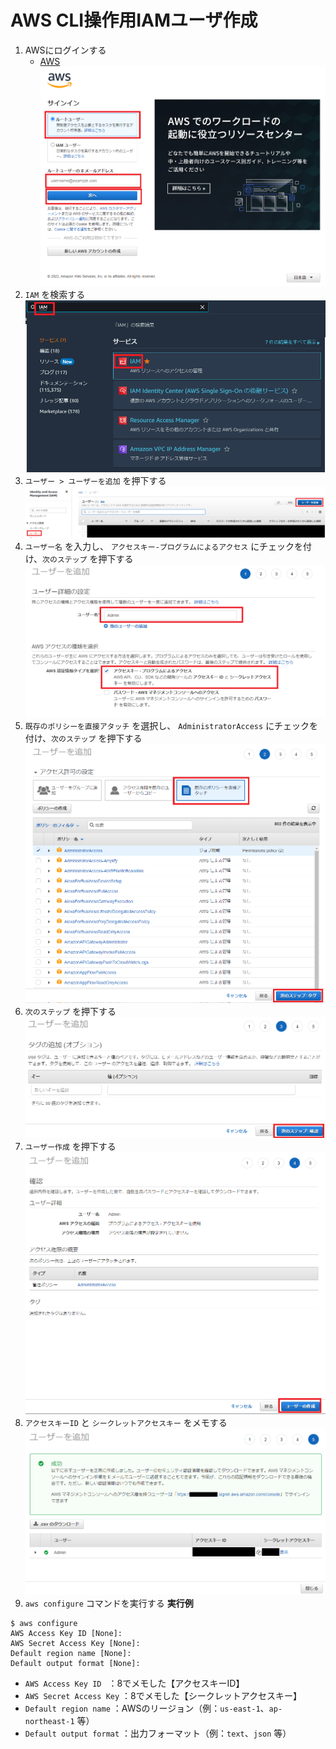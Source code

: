 # AWS CLI操作用IAMユーザ作成
1. AWSにログインする
    - [AWS](https://console.aws.amazon.com/console/home)
![](./img/10.png)
2. `IAM` を検索する
![](./img/11.png)
3. `ユーザー > ユーザーを追加` を押下する
![](./img/12.png)
4. `ユーザー名` を入力し、 `アクセスキー-プログラムによるアクセス` にチェックを付け、`次のステップ` を押下する
![](./img/13.png)
5. `既存のポリシーを直接アタッチ` を選択し、 `AdministratorAccess` にチェックを付け、`次のステップ` を押下する
![](./img/14.png)
6. `次のステップ` を押下する
![](./img/15.png)
7. `ユーザー作成` を押下する
![](./img/16.png)
8. `アクセスキーID` と `シークレットアクセスキー` をメモする
![](./img/17.png)
9. `aws configure` コマンドを実行する
**実行例**
```
$ aws configure
AWS Access Key ID [None]:
AWS Secret Access Key [None]:
Default region name [None]:
Default output format [None]:
```
- `AWS Access Key ID ` ：8でメモした【アクセスキーID】
- `AWS Secret Access Key` ：8でメモした【シークレットアクセスキー】
- `Default region name` ：AWSのリージョン（例：`us-east-1`、`ap-northeast-1` 等）
- `Default output format` ：出力フォーマット（例：`text`、`json` 等）
